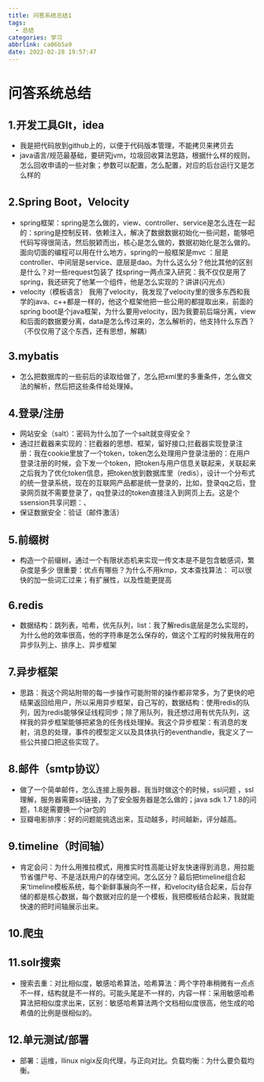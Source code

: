 ```yaml
---
title: 问答系统总结1
tags:
  - 总结
categories: 学习
abbrlink: ca06b5a9
date: 2022-02-28 19:57:47
---
```

# 问答系统总结
## 1.开发工具GIt，idea
- 我是把代码放到github上的，以便于代码版本管理，不能拷贝来拷贝去
- java语言/规范最基础，要研究jvm，垃圾回收算法思路，根据什么样的规则，怎么回收申请的一些对象；参数可以配置，怎么配置，对应的后台运行又是怎么样的
## 2.Spring Boot，Velocity
* spring框架：spring是怎么做的，view、controller、service是怎么连在一起的：spring是控制反转、依赖注入，解决了数据数据初始化一些问题，能够吧代码写得很简洁，然后脱颖而出，核心是怎么做的，数据初始化是怎么做的。面向切面的编程可以用在什么地方，spring的一般框架是mvc
：层是controller、中间层是service、底层是dao。为什么这么分？他比其他的区别是什么？对一些request包装了
     找spring一两点深入研究：我不仅仅是用了spring，我还研究了他某一个组件，他是怎么实现的？讲讲(闪光点）
* velocity（模板语言）
   我用了velocity，我发现了velocity里的很多东西和我学的java、c++都是一样的，他这个框架他把一些公用的都提取出来，前面的spring boot是个java框架，为什么要用velocity，因为我要前后端分离，view和后面的数据要分离，data是怎么传过来的，怎么解析的，他支持什么东西？（不仅仅用了这个东西，还有思想，解耦）
## 3.mybatis

* 怎么把数据库的一些前后的读取给做了，怎么把xml里的多重条件，怎么做文法的解析，然后把这些条件给处理掉。
## 4.登录/注册
* 网站安全（salt）：密码为什么加了一个salt就变得安全？
* 通过拦截器来实现的：拦截器的思想、框架，留好接口;拦截器实现登录注册：我在cookie里放了一个token，token怎么处理用户登录注册的：在用户登录注册的时候，会下发一个token，把token与用户信息关联起来，关联起来之后我为了优化token信息，把token放到数据库里（redis），设计一个分布式的统一登录系统，现在的互联网产品都是统一登录的，比如，登录qq之后，登录网页就不需要登录了，qq登录过的token直接注入到网页上去。这是个ssension共享问题：、
* 保证数据安全：验证（邮件激活）
## 5.前缀树
* 构造一个前缀树，通过一个有限状态机来实现一传文本是不是包含敏感词，繁杂度是多少 很重要：优点有哪些？为什么不用kmp，文本查找算法：
  可以很快的加一些词汇过来；有扩展性，以及性能更提高
## 6.redis
* 数据结构：跳列表，哈希，优先队列，list：我了解redis底层是怎么实现的，为什么他的效率很高，他的字符串是怎么保存的，做这个工程的时候我用在的异步队列上、排序上、异步框架
## 7.异步框架
* 思路：我这个网站附带的每一步操作可能附带的操作都非常多，为了更快的吧结果返回给用户，所以采用异步框架，自己写的，数据结构：使用redis的队列，因为redis能够保证线程同步；除了用队列，我还想过用有优先队列，这样我的异步框架能够把紧急的任务线处理掉。我这个异步框架：有消息的发射，消息的处理，事件的模型定义以及具体执行的eventhandle，我定义了一些公共接口把这些实现了。
## 8.邮件（smtp协议）
* 做了一个简单邮件，怎么连接上服务器，我当时做这个的时候，ssl问题
  ，ssl理解，服务器需要ssl链接，为了安全服务器是怎么做的；java sdk 1.7 1.8的问题，1.8是需要换一个jar包的
* 豆瓣电影排序：好的问题能挑选出来，互动越多，时间越新，评分越高。
## 9.timeline（时间轴）
* 肯定会问：为什么用推拉模式，用推实时性高能让好友快速得到消息，用拉能节省僵尸号、不是活跃用户的存储空间。怎么区分？最后把timeline组合起来‘timeline模板系统，每个新鲜事展向不一样，和velocity结合起来，后台存储的都是核心数据，每个数据对应的是一个模板，我把模板结合起来，我就能快速的把时间轴展示出来。
## 10.爬虫
## 11.solr搜索
* 搜索去重：对比相似度，敏感哈希算法，哈希算法：两个字符串稍微有一点点不一样，结构就是不一样的。可能头尾是不一样的，内容一样：采用敏感哈希算法把相似度求出来，区别：敏感哈希算法两个文档相似度很高，他生成的哈希值的比例是很相似的。
## 12.单元测试/部署
* 部署：运维，llinux nigix反向代理，与正向对比。负载均衡：为什么要负载均衡。